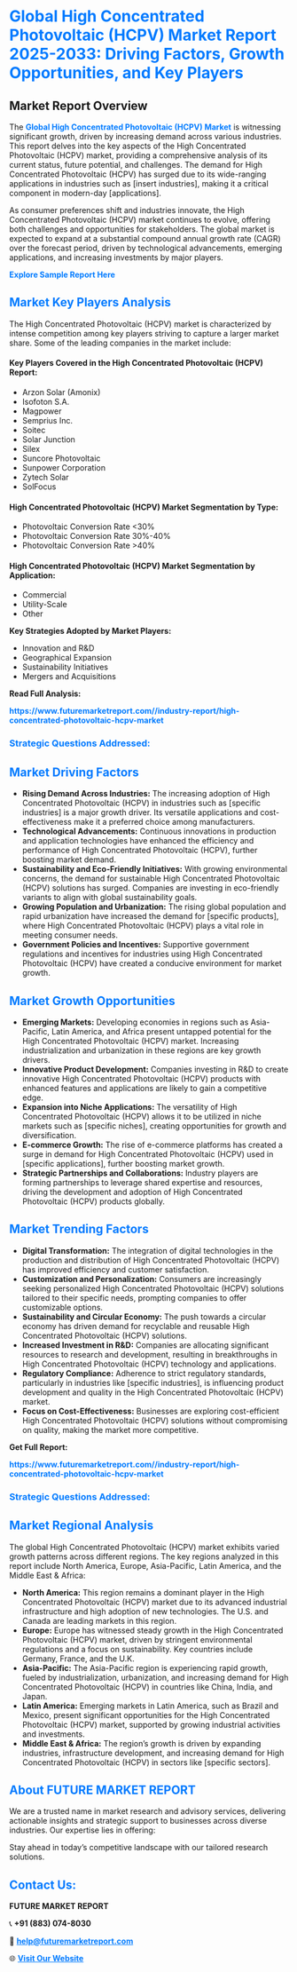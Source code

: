 <h1 style="color: #007BFF;">Global High Concentrated Photovoltaic (HCPV) Market Report 2025-2033: Driving Factors, Growth Opportunities, and Key Players</h1>

<section id="overview">
<h2>Market Report Overview</h2>
<p>The <a href="https://www.futuremarketreport.com//industry-report/high-concentrated-photovoltaic-hcpv-market" style="color: #007BFF; text-decoration: none;"><strong>Global High Concentrated Photovoltaic (HCPV) Market</strong></a> is witnessing significant growth, driven by increasing demand across various industries. This report delves into the key aspects of the High Concentrated Photovoltaic (HCPV) market, providing a comprehensive analysis of its current status, future potential, and challenges. The demand for High Concentrated Photovoltaic (HCPV) has surged due to its wide-ranging applications in industries such as [insert industries], making it a critical component in modern-day [applications].</p>
<p>As consumer preferences shift and industries innovate, the High Concentrated Photovoltaic (HCPV) market continues to evolve, offering both challenges and opportunities for stakeholders. The global market is expected to expand at a substantial compound annual growth rate (CAGR) over the forecast period, driven by technological advancements, emerging applications, and increasing investments by major players.</p>
</section>

<section id="overview">
<p><a href="https://www.futuremarketreport.com//request-sample/reportId=89312" style="color: #007BFF; text-decoration: none;"><strong>Explore Sample Report Here</strong></a></p>
</section>

<section id="key-players">
<h2 style="color: #007BFF;">Market Key Players Analysis</h2>
<p>The High Concentrated Photovoltaic (HCPV) market is characterized by intense competition among key players striving to capture a larger market share. Some of the leading companies in the market include:</p>
<h4>Key Players Covered in the High Concentrated Photovoltaic (HCPV) Report:</h4>
<ul><li>Arzon Solar (Amonix)</li><li>Isofoton S.A.</li><li>Magpower</li><li>Semprius Inc.</li><li>Soitec</li><li>Solar Junction</li><li>Silex</li><li>Suncore Photovoltaic</li><li>Sunpower Corporation</li><li>Zytech Solar</li><li>SolFocus</li></ul>
<h4>High Concentrated Photovoltaic (HCPV) Market Segmentation by Type:</h4>
<ul><li>Photovoltaic Conversion Rate &lt;30%</li><li>Photovoltaic Conversion Rate 30%-40%</li><li>Photovoltaic Conversion Rate &gt;40%</li></ul>

<h4>High Concentrated Photovoltaic (HCPV) Market Segmentation by Application:</h4>
<ul><li>Commercial</li><li>Utility-Scale</li><li>Other</li></ul>
<p><strong>Key Strategies Adopted by Market Players:</strong></p>
<ul>
<li>Innovation and R&D</li>
<li>Geographical Expansion</li>
<li>Sustainability Initiatives</li>
<li>Mergers and Acquisitions</li>
</ul>
</section>

<section>
<p><strong>Read Full Analysis: </strong></p><a href="https://www.futuremarketreport.com//industry-report/high-concentrated-photovoltaic-hcpv-market" style="color: #007BFF; text-decoration: none;"><strong>https://www.futuremarketreport.com//industry-report/high-concentrated-photovoltaic-hcpv-market</strong></a>
<h3 style="color: #007BFF;">Strategic Questions Addressed:</h3>
</section>

<section id="driving-factors">
<h2 style="color: #007BFF;">Market Driving Factors</h2>
<ul>
<li><strong>Rising Demand Across Industries:</strong> The increasing adoption of High Concentrated Photovoltaic (HCPV) in industries such as [specific industries] is a major growth driver. Its versatile applications and cost-effectiveness make it a preferred choice among manufacturers.</li>
<li><strong>Technological Advancements:</strong> Continuous innovations in production and application technologies have enhanced the efficiency and performance of High Concentrated Photovoltaic (HCPV), further boosting market demand.</li>
<li><strong>Sustainability and Eco-Friendly Initiatives:</strong> With growing environmental concerns, the demand for sustainable High Concentrated Photovoltaic (HCPV) solutions has surged. Companies are investing in eco-friendly variants to align with global sustainability goals.</li>
<li><strong>Growing Population and Urbanization:</strong> The rising global population and rapid urbanization have increased the demand for [specific products], where High Concentrated Photovoltaic (HCPV) plays a vital role in meeting consumer needs.</li>
<li><strong>Government Policies and Incentives:</strong> Supportive government regulations and incentives for industries using High Concentrated Photovoltaic (HCPV) have created a conducive environment for market growth.</li>
</ul>
</section>

<section id="growth-opportunities">
<h2 style="color: #007BFF;">Market Growth Opportunities</h2>
<ul>
<li><strong>Emerging Markets:</strong> Developing economies in regions such as Asia-Pacific, Latin America, and Africa present untapped potential for the High Concentrated Photovoltaic (HCPV) market. Increasing industrialization and urbanization in these regions are key growth drivers.</li>
<li><strong>Innovative Product Development:</strong> Companies investing in R&D to create innovative High Concentrated Photovoltaic (HCPV) products with enhanced features and applications are likely to gain a competitive edge.</li>
<li><strong>Expansion into Niche Applications:</strong> The versatility of High Concentrated Photovoltaic (HCPV) allows it to be utilized in niche markets such as [specific niches], creating opportunities for growth and diversification.</li>
<li><strong>E-commerce Growth:</strong> The rise of e-commerce platforms has created a surge in demand for High Concentrated Photovoltaic (HCPV) used in [specific applications], further boosting market growth.</li>
<li><strong>Strategic Partnerships and Collaborations:</strong> Industry players are forming partnerships to leverage shared expertise and resources, driving the development and adoption of High Concentrated Photovoltaic (HCPV) products globally.</li>
</ul>
</section>

<section id="trending-factors">
<h2 style="color: #007BFF;">Market Trending Factors</h2>
<ul>
<li><strong>Digital Transformation:</strong> The integration of digital technologies in the production and distribution of High Concentrated Photovoltaic (HCPV) has improved efficiency and customer satisfaction.</li>
<li><strong>Customization and Personalization:</strong> Consumers are increasingly seeking personalized High Concentrated Photovoltaic (HCPV) solutions tailored to their specific needs, prompting companies to offer customizable options.</li>
<li><strong>Sustainability and Circular Economy:</strong> The push towards a circular economy has driven demand for recyclable and reusable High Concentrated Photovoltaic (HCPV) solutions.</li>
<li><strong>Increased Investment in R&D:</strong> Companies are allocating significant resources to research and development, resulting in breakthroughs in High Concentrated Photovoltaic (HCPV) technology and applications.</li>
<li><strong>Regulatory Compliance:</strong> Adherence to strict regulatory standards, particularly in industries like [specific industries], is influencing product development and quality in the High Concentrated Photovoltaic (HCPV) market.</li>
<li><strong>Focus on Cost-Effectiveness:</strong> Businesses are exploring cost-efficient High Concentrated Photovoltaic (HCPV) solutions without compromising on quality, making the market more competitive.</li>
</ul>
</section>

<section>
<p><strong>Get Full Report: </strong></p><a href="https://www.futuremarketreport.com//industry-report/high-concentrated-photovoltaic-hcpv-market" style="color: #007BFF; text-decoration: none;"><strong>https://www.futuremarketreport.com//industry-report/high-concentrated-photovoltaic-hcpv-market</strong></a>
<h3 style="color: #007BFF;">Strategic Questions Addressed:</h3>
</section>


<section id="regional-analysis">
<h2 style="color: #007BFF;">Market Regional Analysis</h2>
<p>The global High Concentrated Photovoltaic (HCPV) market exhibits varied growth patterns across different regions. The key regions analyzed in this report include North America, Europe, Asia-Pacific, Latin America, and the Middle East & Africa:</p>
<ul>
<li><strong>North America:</strong> This region remains a dominant player in the High Concentrated Photovoltaic (HCPV) market due to its advanced industrial infrastructure and high adoption of new technologies. The U.S. and Canada are leading markets in this region.</li>
<li><strong>Europe:</strong> Europe has witnessed steady growth in the High Concentrated Photovoltaic (HCPV) market, driven by stringent environmental regulations and a focus on sustainability. Key countries include Germany, France, and the U.K.</li>
<li><strong>Asia-Pacific:</strong> The Asia-Pacific region is experiencing rapid growth, fueled by industrialization, urbanization, and increasing demand for High Concentrated Photovoltaic (HCPV) in countries like China, India, and Japan.</li>
<li><strong>Latin America:</strong> Emerging markets in Latin America, such as Brazil and Mexico, present significant opportunities for the High Concentrated Photovoltaic (HCPV) market, supported by growing industrial activities and investments.</li>
<li><strong>Middle East & Africa:</strong> The region’s growth is driven by expanding industries, infrastructure development, and increasing demand for High Concentrated Photovoltaic (HCPV) in sectors like [specific sectors].</li>
</ul>
</section>

<footer>
<h2 style="color: #007BFF;">About FUTURE MARKET REPORT</h2>
<p>We are a trusted name in market research and advisory services, delivering actionable insights and strategic support to businesses across diverse industries. Our expertise lies in offering:</p>

<p>Stay ahead in today’s competitive landscape with our tailored research solutions.</p>

<h2 style="color: #007BFF;">Contact Us:</h2>
<p><strong>FUTURE MARKET REPORT</strong></p>
<p>📞 <strong>+91 (883) 074-8030</strong></p>
<p>📧 <strong><a href="mailto:help@futuremarketreport.com" style="color: #007BFF;">help@futuremarketreport.com</a></strong></p>
<p>🌐 <strong><a href="https://www.futuremarketreport.com/" style="color: #007BFF;">Visit Our Website</a></strong></p>
</footer>